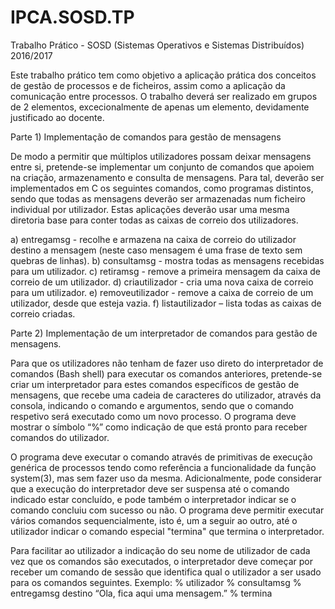 # IPCA.SOSD.TP
Trabalho Prático - SOSD (Sistemas Operativos e Sistemas Distribuídos) 2016/2017

Este trabalho prático tem como objetivo a aplicação prática dos conceitos de gestão de processos e de ficheiros, assim como a aplicação da comunicação entre processos.
O trabalho deverá ser realizado em grupos de 2 elementos, excecionalmente de apenas um elemento, devidamente justificado ao docente.

Parte 1) Implementação de comandos para gestão de mensagens

De modo a permitir que múltiplos utilizadores possam deixar mensagens entre si, pretende-se implementar um conjunto de comandos que apoiem na criação, armazenamento e consulta de mensagens. Para tal, deverão ser implementados em C os seguintes comandos, como programas distintos, sendo que todas as mensagens deverão ser armazenadas num ficheiro individual por utilizador. Estas aplicações deverão usar uma mesma diretoria base para conter todas as caixas de correio dos utilizadores.

a) entregamsg <utilizador> <utilizador destino> <mensagem> - recolhe e armazena na caixa de correio do utilizador destino a mensagem (neste caso mensagem é uma frase de texto sem quebras de linhas).
b) consultamsg <utilizador> - mostra todas as mensagens recebidas para um utilizador.
c) retiramsg <utilizador> - remove a primeira mensagem da caixa de correio de um utilizador.
d) criautilizador <utilizador> - cria uma nova caixa de correio para um utilizador.
e) removeutilizador <utilizador> - remove a caixa de correio de um utilizador, desde que esteja vazia.
f) listautilizador – lista todas as caixas de correio criadas.

Parte 2) Implementação de um interpretador de comandos para gestão de mensagens.

Para que os utilizadores não tenham de fazer uso direto do interpretador de comandos (Bash shell) para executar os comandos anteriores, pretende-se criar um interpretador para estes comandos específicos de gestão de mensagens, que recebe uma cadeia de caracteres do utilizador, através da consola, indicando o comando e argumentos, sendo que o comando respetivo será executado como um novo processo. O programa deve mostrar o símbolo “%” como indicação de que está pronto para receber comandos do utilizador.

O programa deve executar o comando através de primitivas de execução genérica de processos tendo como referência a funcionalidade da função system(3), mas sem fazer uso da mesma. Adicionalmente, pode considerar que a execução do interpretador deve ser suspensa até o comando indicado estar concluído, e pode também o interpretador indicar se o comando concluiu com sucesso ou não. O programa deve permitir executar vários comandos sequencialmente, isto é, um a seguir ao outro, até o utilizador indicar o comando especial "termina" que termina o interpretador.

Para facilitar ao utilizador a indicação do seu nome de utilizador de cada vez que os comandos são executados, o interpretador deve começar por receber um comando de sessão que identifica qual o utilizador a ser usado para os comandos seguintes. 
Exemplo:
% utilizador <nome>
% consultamsg
% entregamsg destino “Ola, fica aqui uma mensagem.”
% termina
